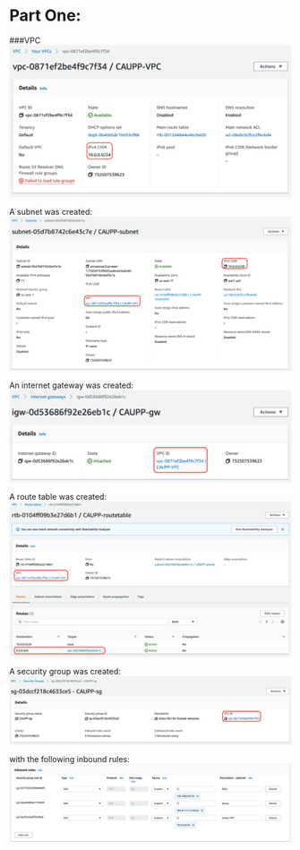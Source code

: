 # Part One:

###VPC
![VPC](https://github.com/WSU-kduncan/ceg3120-jmcaupp/blob/main/Project2/images/VPC.png)

A subnet was created:
![subnet](https://github.com/WSU-kduncan/ceg3120-jmcaupp/blob/main/Project2/images/Subnet.png)

An internet gateway was created:
![gateway](https://github.com/WSU-kduncan/ceg3120-jmcaupp/blob/main/Project2/images/Gateway.png)

A route table was created:
![routetable](https://github.com/WSU-kduncan/ceg3120-jmcaupp/blob/main/Project2/images/RouteTable.png)

A security group was created:
![securitygroup](https://github.com/WSU-kduncan/ceg3120-jmcaupp/blob/main/Project2/images/SecurityGroup.png)

with the following inbound rules:
![inbound](https://github.com/WSU-kduncan/ceg3120-jmcaupp/blob/main/Project2/images/InboundRules.png)
